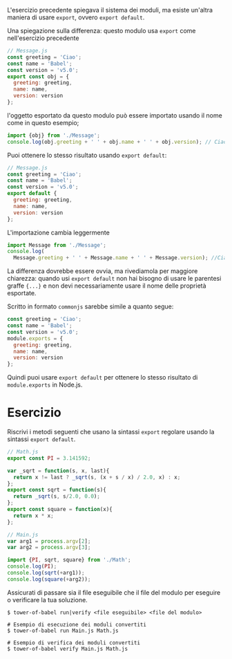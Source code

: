 L'esercizio precedente spiegava il sistema dei moduli, ma esiste un'altra maniera di usare `export`, ovvero `export default`.

Una spiegazione sulla differenza: questo modulo usa `export` come nell'esercizio precedente

```javascript
// Message.js
const greeting = 'Ciao';
const name = 'Babel';
const version = 'v5.0';
export const obj = {
  greeting: greeting,
  name: name,
  version: version
};
```

l'oggetto esportato da questo modulo può essere importato usando il nome come in questo esempio;

```javascript
import {obj} from './Message';
console.log(obj.greeting + ' ' + obj.name + ' ' + obj.version); // Ciao Babel v5.0
```

Puoi ottenere lo stesso risultato usando `export default`:

```javascript
// Message.js
const greeting = 'Ciao';
const name = 'Babel';
const version = 'v5.0';
export default {
  greeting: greeting,
  name: name,
  version: version
};
```

L'importazione cambia leggermente

```javascript
import Message from './Message';
console.log(
  Message.greeting + ' ' + Message.name + ' ' + Message.version); //Ciao Babel v5.0
```

La differenza dovrebbe essere ovvia, ma rivediamola per maggiore chiarezza: quando usi `export default` non hai bisogno di usare le parentesi graffe `{...}` e non devi necessariamente usare il nome delle proprietà esportate.

Scritto in formato `commonjs` sarebbe simile a quanto segue:

```javascript
const greeting = 'Ciao';
const name = 'Babel';
const version = 'v5.0';
module.exports = {
  greeting: greeting,
  name: name,
  version: version
};
```

Quindi puoi usare `export default` per ottenere lo stesso risultato di `module.exports` in Node.js.

# Esercizio

Riscrivi i metodi seguenti che usano la sintassi `export` regolare usando la sintassi `export default`.

```javascript
// Math.js
export const PI = 3.141592;

var _sqrt = function(s, x, last){
  return x != last ? _sqrt(s, (x + s / x) / 2.0, x) : x;
};
export const sqrt = function(s){
  return _sqrt(s, s/2.0, 0.0);
};
export const square = function(x){
  return x * x;
};
```

```javascript
// Main.js
var arg1 = process.argv[2];
var arg2 = process.argv[3];

import {PI, sqrt, square} from './Math';
console.log(PI);
console.log(sqrt(+arg1));
console.log(square(+arg2));
```

Assicurati di passare sia il file eseguibile che il file del modulo per eseguire o verificare la tua soluzione.

```
$ tower-of-babel run|verify <file eseguibile> <file del modulo>

# Esempio di esecuzione dei moduli convertiti
$ tower-of-babel run Main.js Math.js

# Esempio di verifica dei moduli convertiti
$ tower-of-babel verify Main.js Math.js
```
